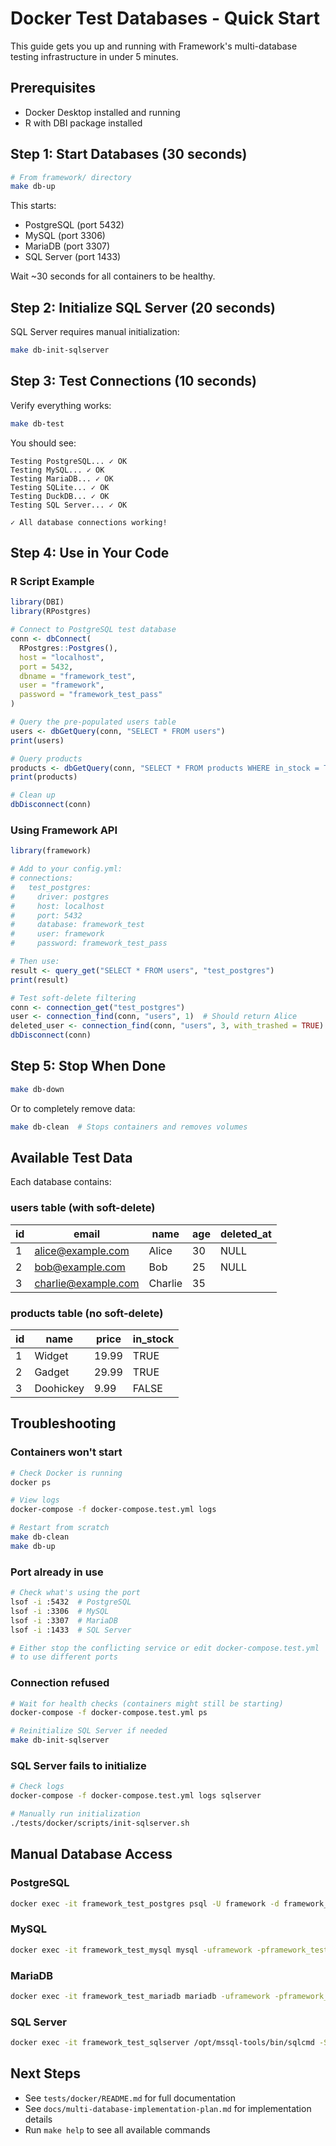 # Docker Test Databases - Quick Start

This guide gets you up and running with Framework's multi-database testing infrastructure in under 5 minutes.

## Prerequisites

- Docker Desktop installed and running
- R with DBI package installed

## Step 1: Start Databases (30 seconds)

```bash
# From framework/ directory
make db-up
```

This starts:
- PostgreSQL (port 5432)
- MySQL (port 3306)
- MariaDB (port 3307)
- SQL Server (port 1433)

Wait ~30 seconds for all containers to be healthy.

## Step 2: Initialize SQL Server (20 seconds)

SQL Server requires manual initialization:

```bash
make db-init-sqlserver
```

## Step 3: Test Connections (10 seconds)

Verify everything works:

```bash
make db-test
```

You should see:
```
Testing PostgreSQL... ✓ OK
Testing MySQL... ✓ OK
Testing MariaDB... ✓ OK
Testing SQLite... ✓ OK
Testing DuckDB... ✓ OK
Testing SQL Server... ✓ OK

✓ All database connections working!
```

## Step 4: Use in Your Code

### R Script Example
```r
library(DBI)
library(RPostgres)

# Connect to PostgreSQL test database
conn <- dbConnect(
  RPostgres::Postgres(),
  host = "localhost",
  port = 5432,
  dbname = "framework_test",
  user = "framework",
  password = "framework_test_pass"
)

# Query the pre-populated users table
users <- dbGetQuery(conn, "SELECT * FROM users")
print(users)

# Query products
products <- dbGetQuery(conn, "SELECT * FROM products WHERE in_stock = TRUE")
print(products)

# Clean up
dbDisconnect(conn)
```

### Using Framework API
```r
library(framework)

# Add to your config.yml:
# connections:
#   test_postgres:
#     driver: postgres
#     host: localhost
#     port: 5432
#     database: framework_test
#     user: framework
#     password: framework_test_pass

# Then use:
result <- query_get("SELECT * FROM users", "test_postgres")
print(result)

# Test soft-delete filtering
conn <- connection_get("test_postgres")
user <- connection_find(conn, "users", 1)  # Should return Alice
deleted_user <- connection_find(conn, "users", 3, with_trashed = TRUE)  # Should return Charlie
dbDisconnect(conn)
```

## Step 5: Stop When Done

```bash
make db-down
```

Or to completely remove data:
```bash
make db-clean  # Stops containers and removes volumes
```

## Available Test Data

Each database contains:

### users table (with soft-delete)
| id | email | name | age | deleted_at |
|----|-------|------|-----|------------|
| 1 | alice@example.com | Alice | 30 | NULL |
| 2 | bob@example.com | Bob | 25 | NULL |
| 3 | charlie@example.com | Charlie | 35 | <timestamp> |

### products table (no soft-delete)
| id | name | price | in_stock |
|----|------|-------|----------|
| 1 | Widget | 19.99 | TRUE |
| 2 | Gadget | 29.99 | TRUE |
| 3 | Doohickey | 9.99 | FALSE |

## Troubleshooting

### Containers won't start
```bash
# Check Docker is running
docker ps

# View logs
docker-compose -f docker-compose.test.yml logs

# Restart from scratch
make db-clean
make db-up
```

### Port already in use
```bash
# Check what's using the port
lsof -i :5432  # PostgreSQL
lsof -i :3306  # MySQL
lsof -i :3307  # MariaDB
lsof -i :1433  # SQL Server

# Either stop the conflicting service or edit docker-compose.test.yml
# to use different ports
```

### Connection refused
```bash
# Wait for health checks (containers might still be starting)
docker-compose -f docker-compose.test.yml ps

# Reinitialize SQL Server if needed
make db-init-sqlserver
```

### SQL Server fails to initialize
```bash
# Check logs
docker-compose -f docker-compose.test.yml logs sqlserver

# Manually run initialization
./tests/docker/scripts/init-sqlserver.sh
```

## Manual Database Access

### PostgreSQL
```bash
docker exec -it framework_test_postgres psql -U framework -d framework_test
```

### MySQL
```bash
docker exec -it framework_test_mysql mysql -uframework -pframework_test_pass framework_test
```

### MariaDB
```bash
docker exec -it framework_test_mariadb mariadb -uframework -pframework_test_pass framework_test
```

### SQL Server
```bash
docker exec -it framework_test_sqlserver /opt/mssql-tools/bin/sqlcmd -S localhost -U sa -P Framework_Test_Pass123! -d framework_test
```

## Next Steps

- See `tests/docker/README.md` for full documentation
- See `docs/multi-database-implementation-plan.md` for implementation details
- Run `make help` to see all available commands
